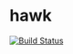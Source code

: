 # hawk
[![Build Status](https://travis-ci.org/hiyosi/hawk.svg?branch=master)](https://travis-ci.org/hiyosi/hawk)